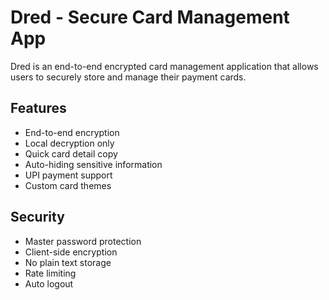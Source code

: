 # Dred - Secure Card Management App

Dred is an end-to-end encrypted card management application that allows users to securely store and manage their payment cards.

## Features

- End-to-end encryption
- Local decryption only
- Quick card detail copy
- Auto-hiding sensitive information
- UPI payment support
- Custom card themes

## Security

- Master password protection
- Client-side encryption
- No plain text storage
- Rate limiting
- Auto logout
